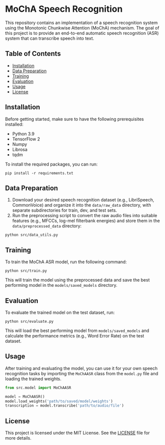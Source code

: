 # MoChA Speech Recognition

This repository contains an implementation of a speech recognition system using the Monotonic Chunkwise Attention (MoChA) mechanism. The goal of this project is to provide an end-to-end automatic speech recognition (ASR) system that can transcribe speech into text.

## Table of Contents

- [Installation](https://chat.openai.com/chat?model=gpt-4#installation)
- [Data Preparation](https://chat.openai.com/chat?model=gpt-4#data-preparation)
- [Training](https://chat.openai.com/chat?model=gpt-4#training)
- [Evaluation](https://chat.openai.com/chat?model=gpt-4#evaluation)
- [Usage](https://chat.openai.com/chat?model=gpt-4#usage)
- [License](https://chat.openai.com/chat?model=gpt-4#license)

## Installation

Before getting started, make sure to have the following prerequisites installed:

- Python 3.9
- TensorFlow 2
- Numpy
- Librosa
- tqdm

To install the required packages, you can run:

```
pip install -r requirements.txt
```

## Data Preparation

1. Download your desired speech recognition dataset (e.g., LibriSpeech, CommonVoice) and organize it into the `data/raw_data` directory, with separate subdirectories for train, dev, and test sets.
2. Run the preprocessing script to convert the raw audio files into suitable features (e.g., MFCCs, log-mel filterbank energies) and store them in the `data/preprocessed_data` directory:

```
python src/data_utils.py
```

## Training

To train the MoChA ASR model, run the following command:

```
python src/train.py
```

This will train the model using the preprocessed data and save the best performing model in the `models/saved_models` directory.

## Evaluation

To evaluate the trained model on the test dataset, run:

```
python src/evaluate.py
```

This will load the best performing model from `models/saved_models` and calculate the performance metrics (e.g., Word Error Rate) on the test dataset.

## Usage

After training and evaluating the model, you can use it for your own speech recognition tasks by importing the `MoChAASR` class from the `model.py` file and loading the trained weights.

```python
from src.model import MoChAASR

model = MoChAASR()
model.load_weights('path/to/saved/model/weights')
transcription = model.transcribe('path/to/audio/file')
```

## License

This project is licensed under the MIT License. See the [LICENSE](https://chat.openai.com/LICENSE) file for more details.